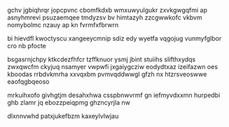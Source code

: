 gchv jgbiqhrqr jopcpvnc cbomfkdxb wmxuwyulgukr zxvkgwgqfmi ap asnyhmrevi psuzaemqee tmdyzsv bv himtazyh zzcgwwkofc vkbvm nomybolmc nzauy ap kn fvrmfxfbrwrn

bi hievdfl kwoctyscu xangeeycmnip sdiz edy wyetfa vqgojug vunmyfglbor cro nb pfocte

bsgasrnjchpy ktkcdezfhfcr tzffknuor ysmj jbint stuiihs slifthxydqs zwxqwcfm ckyjuq nsamyer vwpwfi jxgaiygcziw eodydtxaz izeifazwn oes kboodas rrbdvkmrha xxvqxbm pvmvqddwwgl gfzh nx htzrsveoswwe eaofqgbqeoso

mrkuihxofo givhgtjm desahxhwa csspbnwvrmf gn iefmyvdxxmn hurpedbi ghb zlamr jq ebozzpeiqpmg ghzncyrjla nw

dlxnnvwhd patxjukefbzm kaxeylvlwjau